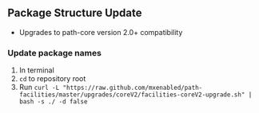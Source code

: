 ## Package Structure Update

* Upgrades to path-core version 2.0+ compatibility

### Update package names

1. In terminal
2. `cd` to repository root
3. Run `curl -L "https://raw.github.com/mxenabled/path-facilities/master/upgrades/coreV2/facilities-coreV2-upgrade.sh" | bash -s ./ -d false`

